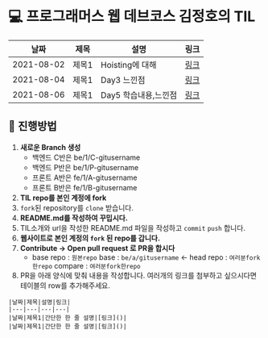 # 💻 프로그래머스 웹 데브코스 김정호의 TIL

| 날짜       | 제목  | 설명                 | 링크                                        |
| ---------- | ----- | -------------------- | ------------------------------------------- |
| 2021-08-02 | 제목1 | Hoisting에 대해      | [링크](https://velog.io/@flareon/TIL-Day-1) |
| 2021-08-04 | 제목1 | Day3 느낀점          | [링크](https://velog.io/@flareon/TIL-DAY3)  |
| 2021-08-06 | 제목1 | Day5 학습내용,느낀점 | [링크](https://velog.io/@flareon/TIL-Day5)  |

## 🚀 진행방법

1. **새로운 Branch 생성**
   - 백엔드 C반은 be/1/C-gitusername
   - 백엔드 P반은 be/1/P-gitusername
   - 프론트 A반은 fe/1/A-gitusername
   - 프론트 B반은 fe/1/B-gitusername
2. **TIL repo를 본인 계정에 fork**
3. `fork`된 repository를 `clone` 받습니다.
4. **README.md를 작성하여 꾸밉시다.**
5. TIL소개와 url을 작성한 README.md 파일을 작성하고 `commit` `push` 합니다.
6. **웹사이트로 본인 계정의 `fork` 된 repo를 갑니다.**
7. **Contribute → Open pull request 로 PR을 합시다**
   - base repo : `원본repo` base : `be/a/gitusername` ← head repo : `여러분fork한repo` compare : `여러분fork한repo`
8. PR을 아래 양식에 맞춰 내용을 작성합니다.
   여러개의 링크를 첨부하고 싶으시다면 테이블의 row를 추가해주세요.

```
|날짜|제목|설명|링크|
|---|---|---|---|
|날짜|제목1|간단한 한 줄 설명|[링크]()|
|날짜|제목1|간단한 한 줄 설명|[링크]()|
```
